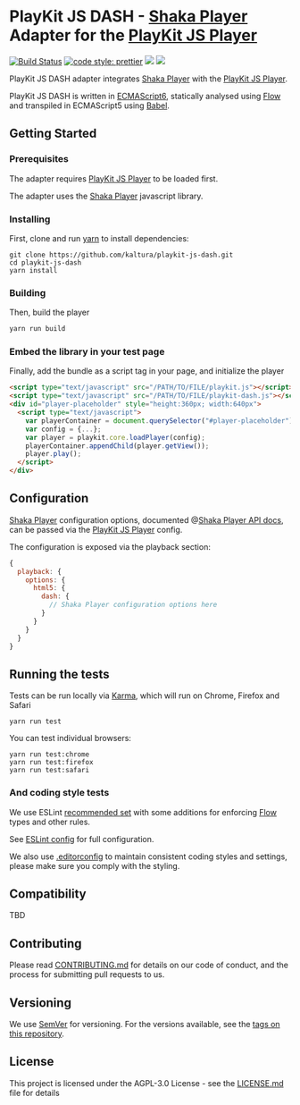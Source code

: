 # PlayKit JS DASH - [Shaka Player] Adapter for the [PlayKit JS Player]

[![Build Status](https://travis-ci.org/kaltura/playkit-js-dash.svg?branch=master)](https://travis-ci.org/kaltura/playkit-js-dash)
[![code style: prettier](https://img.shields.io/badge/code_style-prettier-ff69b4.svg?style=flat-square)](https://github.com/prettier/prettier)
[![](https://img.shields.io/npm/v/@playkit-js/playkit-js-dash/latest.svg)](https://www.npmjs.com/package/@playkit-js/playkit-js-dash)
[![](https://img.shields.io/npm/v/@playkit-js/playkit-js-dash/canary.svg)](https://www.npmjs.com/package/@playkit-js/playkit-js-dash/v/canary)

PlayKit JS DASH adapter integrates [Shaka Player] with the [PlayKit JS Player].

PlayKit JS DASH is written in [ECMAScript6], statically analysed using [Flow] and transpiled in ECMAScript5 using [Babel].

[shaka player]: https://github.com/google/shaka-player
[shaka player api docs]: https://shaka-player-demo.appspot.com/docs/api/index.html
[flow]: https://flow.org/
[ecmascript6]: https://github.com/ericdouglas/ES6-Learning#articles--tutorials
[babel]: https://babeljs.io

## Getting Started

### Prerequisites

The adapter requires [PlayKit JS Player] to be loaded first.

The adapter uses the [Shaka Player] javascript library.

[playkit js player]: https://github.com/kaltura/playkit-js

### Installing

First, clone and run [yarn] to install dependencies:

[yarn]: https://yarnpkg.com/lang/en/

```
git clone https://github.com/kaltura/playkit-js-dash.git
cd playkit-js-dash
yarn install
```

### Building

Then, build the player

```javascript
yarn run build
```

### Embed the library in your test page

Finally, add the bundle as a script tag in your page, and initialize the player

```html
<script type="text/javascript" src="/PATH/TO/FILE/playkit.js"></script>
<script type="text/javascript" src="/PATH/TO/FILE/playkit-dash.js"></script>
<div id="player-placeholder" style="height:360px; width:640px">
  <script type="text/javascript">
    var playerContainer = document.querySelector("#player-placeholder");
    var config = {...};
    var player = playkit.core.loadPlayer(config);
    playerContainer.appendChild(player.getView());
    player.play();
  </script>
</div>
```

## Configuration

[Shaka Player] configuration options, documented @[Shaka Player API docs], can be passed via the [PlayKit JS Player] config.

The configuration is exposed via the playback section:

```javascript
{
  playback: {
    options: {
      html5: {
        dash: {
          // Shaka Player configuration options here
        }
      }
    }
  }
}
```

## Running the tests

Tests can be run locally via [Karma], which will run on Chrome, Firefox and Safari

[karma]: https://karma-runner.github.io/1.0/index.html

```
yarn run test
```

You can test individual browsers:

```
yarn run test:chrome
yarn run test:firefox
yarn run test:safari
```

### And coding style tests

We use ESLint [recommended set](http://eslint.org/docs/rules/) with some additions for enforcing [Flow] types and other rules.

See [ESLint config](.eslintrc.json) for full configuration.

We also use [.editorconfig](.editorconfig) to maintain consistent coding styles and settings, please make sure you comply with the styling.

## Compatibility

TBD

## Contributing

Please read [CONTRIBUTING.md](https://gist.github.com/PurpleBooth/b24679402957c63ec426) for details on our code of conduct, and the process for submitting pull requests to us.

## Versioning

We use [SemVer](http://semver.org/) for versioning. For the versions available, see the [tags on this repository](https://github.com/kaltura/playkit-js-dash/tags).

## License

This project is licensed under the AGPL-3.0 License - see the [LICENSE.md](LICENSE.md) file for details
